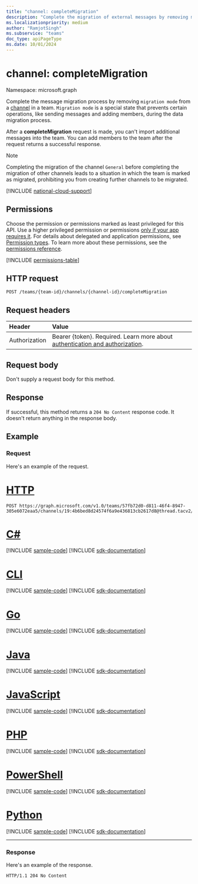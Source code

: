 ```yaml
---
title: "channel: completeMigration"
description: "Complete the migration of external messages by removing migration mode from a channel."
ms.localizationpriority: medium
author: "RamjotSingh"
ms.subservice: "teams"
doc_type: apiPageType
ms.date: 10/01/2024
---
```


# channel: completeMigration

Namespace: microsoft.graph

Complete the message migration process by removing `migration mode` from a [channel](../resources/channel.md) in a team. `Migration mode` is a special state that prevents certain operations, like sending messages and adding members, during the data migration process.

After a **completeMigration** request is made, you can't import additional messages into the team. You can add members to the team after the request returns a successful response.

> [!NOTE]
> Completing the migration of the channel `General` before completing the migration of other channels leads to a situation in
> which the team is marked as migrated, prohibiting you from creating further channels to be migrated.

[!INCLUDE [national-cloud-support](../../includes/all-clouds.md)]

## Permissions

Choose the permission or permissions marked as least privileged for this API. Use a higher privileged permission or permissions [only if your app requires it](/graph/permissions-overview#best-practices-for-using-microsoft-graph-permissions). For details about delegated and application permissions, see [Permission types](/graph/permissions-overview#permission-types). To learn more about these permissions, see the [permissions reference](/graph/permissions-reference).

<!-- { "blockType": "permissions", "name": "channel_completemigration" } -->
[!INCLUDE [permissions-table](../includes/permissions/channel-completemigration-permissions.md)]

## HTTP request
<!-- { "blockType": "ignored" } -->
```http
POST /teams/{team-id}/channels/{channel-id}/completeMigration
```

## Request headers

| Header       | Value |
|:---------------|:--------|
|Authorization|Bearer {token}. Required. Learn more about [authentication and authorization](/graph/auth/auth-concepts).|

## Request body

Don't supply a request body for this method.

## Response

If successful, this method returns a `204 No Content` response code. It doesn't return anything in the response body.

## Example

### Request

Here's an example  of the request.
<!-- markdownlint-disable MD025 -->
<!-- markdownlint-disable MD022 -->



# [HTTP](#tab/http)
<!-- {
  "blockType": "request",
  "name": "completeMigration_channel",
  "sampleKeys": ["57fb72d0-d811-46f4-8947-305e6072eaa5", "19:4b6bed8d24574f6a9e436813cb2617d8@thread.tacv2"]
}-->

```http
POST https://graph.microsoft.com/v1.0/teams/57fb72d0-d811-46f4-8947-305e6072eaa5/channels/19:4b6bed8d24574f6a9e436813cb2617d8@thread.tacv2/completeMigration
```

# [C#](#tab/csharp)
[!INCLUDE [sample-code](../includes/snippets/csharp/completemigration-channel-csharp-snippets.md)]
[!INCLUDE [sdk-documentation](../includes/snippets/snippets-sdk-documentation-link.md)]

# [CLI](#tab/cli)
[!INCLUDE [sample-code](../includes/snippets/cli/completemigration-channel-cli-snippets.md)]
[!INCLUDE [sdk-documentation](../includes/snippets/snippets-sdk-documentation-link.md)]

# [Go](#tab/go)
[!INCLUDE [sample-code](../includes/snippets/go/completemigration-channel-go-snippets.md)]
[!INCLUDE [sdk-documentation](../includes/snippets/snippets-sdk-documentation-link.md)]

# [Java](#tab/java)
[!INCLUDE [sample-code](../includes/snippets/java/completemigration-channel-java-snippets.md)]
[!INCLUDE [sdk-documentation](../includes/snippets/snippets-sdk-documentation-link.md)]

# [JavaScript](#tab/javascript)
[!INCLUDE [sample-code](../includes/snippets/javascript/completemigration-channel-javascript-snippets.md)]
[!INCLUDE [sdk-documentation](../includes/snippets/snippets-sdk-documentation-link.md)]

# [PHP](#tab/php)
[!INCLUDE [sample-code](../includes/snippets/php/completemigration-channel-php-snippets.md)]
[!INCLUDE [sdk-documentation](../includes/snippets/snippets-sdk-documentation-link.md)]

# [PowerShell](#tab/powershell)
[!INCLUDE [sample-code](../includes/snippets/powershell/completemigration-channel-powershell-snippets.md)]
[!INCLUDE [sdk-documentation](../includes/snippets/snippets-sdk-documentation-link.md)]

# [Python](#tab/python)
[!INCLUDE [sample-code](../includes/snippets/python/completemigration-channel-python-snippets.md)]
[!INCLUDE [sdk-documentation](../includes/snippets/snippets-sdk-documentation-link.md)]

---

<!-- markdownlint-disable MD001 -->
<!-- markdownlint-disable MD024 -->
### Response

Here's an example  of the response.
<!-- {
  "blockType": "response",
  "truncated": true
} -->

```http
HTTP/1.1 204 No Content
```

<!-- uuid: 5793eec6-0e5a-11eb-adc1-0242ac120002
2020-10-14 20:22:11 UTC -->
<!--
{
  "type": "#page.annotation",
  "description": "completeMigration_ channel",
  "keywords": "",
  "section": "documentation",
  "tocPath": "",
  "suppressions": [
  ]
}
-->
